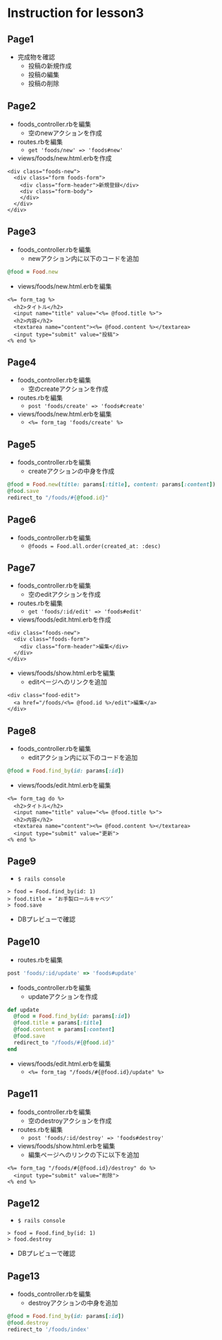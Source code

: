 # Instruction for lesson3

## Page1
* 完成物を確認
  * 投稿の新規作成
  * 投稿の編集
  * 投稿の削除

## Page2
* foods_controller.rbを編集
  * 空のnewアクションを作成
* routes.rbを編集
  * `get 'foods/new' => 'foods#new'`
* views/foods/new.html.erbを作成
```erb
<div class="foods-new">
  <div class="form foods-form">
    <div class="form-header">新規登録</div>
    <div class="form-body">
    </div>
  </div>
</div>
```

## Page3
* foods_controller.rbを編集
  * newアクション内に以下のコードを追加
```rb
@food = Food.new
```
* views/foods/new.html.erbを編集
```erb
<%= form_tag %>
  <h2>タイトル</h2>
  <input name="title" value="<%= @food.title %>">
  <h2>内容</h2>
  <textarea name="content"><%= @food.content %></textarea>
  <input type="submit" value="投稿">
<% end %>
```

## Page4
* foods_controller.rbを編集
  * 空のcreateアクションを作成
* routes.rbを編集
  * `post 'foods/create' => 'foods#create'`
* views/foods/new.html.erbを編集
  * `<%= form_tag 'foods/create' %>`

## Page5
* foods_controller.rbを編集
  * createアクションの中身を作成
```rb
@food = Food.new(title: params[:title], content: params[:content])
@food.save
redirect_to "/foods/#{@food.id}"
```

## Page6
* foods_controller.rbを編集
  * `@foods = Food.all.order(created_at: :desc)`

## Page7
* foods_controller.rbを編集
  * 空のeditアクションを作成
* routes.rbを編集
  * `get 'foods/:id/edit' => 'foods#edit'`
* views/foods/edit.html.erbを作成
```erb
<div class="foods-new">
  <div class="foods-form">
    <div class="form-header">編集</div>
  </div>
</div>
```
* views/foods/show.html.erbを編集
  * editページへのリンクを追加
```erb
<div class="food-edit">
  <a href="/foods/<%= @food.id %>/edit">編集</a>
</div>
```

## Page8
* foods_controller.rbを編集
  * editアクション内に以下のコードを追加
```rb
@food = Food.find_by(id: params[:id])
```
* views/foods/edit.html.erbを編集
```erb
<%= form_tag do %>
  <h2>タイトル</h2>
  <input name="title" value="<%= @food.title %>">
  <h2>内容</h2>
  <textarea name="content"><%= @food.content %></textarea>
  <input type="submit" value="更新">
<% end %>
```

## Page9
* `$ rails console`
```
> food = Food.find_by(id: 1)
> food.title = ‘お手製ロールキャベツ’
> food.save
```
* DBプレビューで確認

## Page10
* routes.rbを編集
```rb
post 'foods/:id/update' => 'foods#update'
```
* foods_controller.rbを編集
  * updateアクションを作成
```rb
def update
  @food = Food.find_by(id: params[:id])
  @food.title = params[:title]
  @food.content = params[:content]
  @food.save
  redirect_to "/foods/#{@food.id}"
end
```
* views/foods/edit.html.erbを編集
  * `<%= form_tag "/foods/#{@food.id}/update" %>`

## Page11
* foods_controller.rbを編集
  * 空のdestroyアクションを作成
* routes.rbを編集
  * `post 'foods/:id/destroy' => 'foods#destroy'`
* views/foods/show.html.erbを編集
  * 編集ページへのリンクの下に以下を追加
```erb
<%= form_tag "/foods/#{@food.id}/destroy" do %>
  <input type="submit" value="削除">
<% end %>
```

## Page12
* `$ rails console`
```
> food = Food.find_by(id: 1)
> food.destroy
```
* DBプレビューで確認

## Page13
* foods_controller.rbを編集
  * destroyアクションの中身を追加
```rb
@food = Food.find_by(id: params[:id])
@food.destroy
redirect_to '/foods/index'
```
